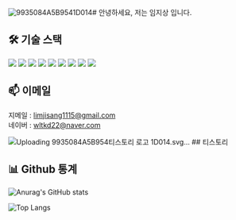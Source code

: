 ![9935084A5B9541D014](https://github.com/tero1115/tero1115/assets/67888405/6c3cd70d-7481-4cf6-b88b-819ffc385a27)# 안녕하세요, 저는 임지상 입니다.

## 🛠️ 기술 스택

<img src="https://img.shields.io/badge/Java-007396?style=flat-square&logo=Java&logoColor=white"/> <img src="https://img.shields.io/badge/MySQL-4479A1?style=flat-square&logo=MySQL&logoColor=white"/> <img src="https://img.shields.io/badge/SpringBoot-6DB33F?style=flat-square&logo=SpringBoot&logoColor=white"/> <img src="https://img.shields.io/badge/Git-F05032?style=flat-square&logo=Git&logoColor=white"/> <img src="https://img.shields.io/badge/GitHub-181717?style=flat-square&logo=GitHub&logoColor=white"/> <img src="https://img.shields.io/badge/JavaScript-F7DF1E?style=flat-square&logo=JavaScript&logoColor=black"/> <img src="https://img.shields.io/badge/JSP-007396?style=flat-square&logo=Java&logoColor=white"/> <img src="https://img.shields.io/badge/MyBatis-FA8B00?style=flat-square&logo=fire&logoColor=white"/> <img src="https://img.shields.io/badge/JPA-007396?style=flat-square&logo=hibernate&logoColor=white"/> 




## 📫 이메일

지메일 : [limjisang1115@gmail.com](mailto:limjisang1115@gmail.com)  <br>
네이버 : [wltkd22@naver.com](mailto:wltkd22@naver.com) <br>

![Uploading 9935084A5B954<svg xmlns="http://www.w3.org/2000/svg" viewBox="0 0 459 459"><title>티스토리 로고</title><g><path fill="#eb531f" d="M229.5,0C102.75,0,0,102.75,0,229.5S102.75,459,229.5,459,459,356.25,459,229.5,356.25,0,229.5,0ZM130.21,191.45a39.57,39.57,0,1,1,39.56-39.57A39.58,39.58,0,0,1,130.21,191.45ZM229.5,390a39.56,39.56,0,1,1,39.56-39.56A39.56,39.56,0,0,1,229.5,390Zm0-99.29a39.56,39.56,0,1,1,39.56-39.56A39.56,39.56,0,0,1,229.5,290.74Zm0-99.29a39.57,39.57,0,1,1,39.56-39.57A39.57,39.57,0,0,1,229.5,191.45Zm99.29,0a39.57,39.57,0,1,1,39.57-39.57A39.57,39.57,0,0,1,328.79,191.45Z"/></g></svg>
1D014.svg…]() ## 티스토리


## 📊 Github 통계

![Anurag's GitHub stats](https://github-readme-stats.vercel.app/api?username=tero1115&&show_icons=true&theme=default)

![Top Langs](https://github-readme-stats.vercel.app/api/top-langs/?username=tero1115&layout=compact)
